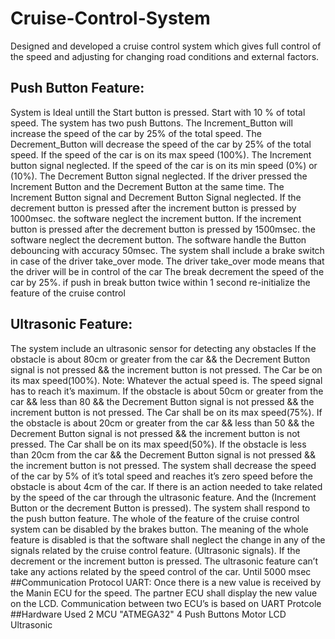 # Cruise-Control-System
Designed and developed a cruise control system which gives full control of the speed and adjusting for changing road conditions and external factors.

## Push Button Feature:

System is Ideal untill the Start button is pressed. Start with 10 % of total speed. The system has two push Buttons. The Increment_Button will increase the speed of the car by 25% of the total speed. The Decrement_Button will decrease the speed of the car by 25% of the total speed. If the speed of the car is on its max speed (100%). The Increment button signal neglected. If the speed of the car is on its min speed (0%) or (10%). The Decrement Button signal neglected. If the driver pressed the Increment Button and the Decrement Button at the same time. The Increment Button signal and Decrement Button Signal neglected. If the decrement button is pressed after the increment button is pressed by 1000msec. the software neglect the increment button. If the increment button is pressed after the decrement button is pressed by 1500msec. the software neglect the decrement button. The software handle the Button debouncing with accuracy 50msec. The system shall include a brake switch in case of the driver take_over mode. The driver take_over mode means that the driver will be in control of the car The break decrement the speed of the car by 25%. if push in break button twice within 1 second re-initialize the feature of the cruise control

## Ultrasonic Feature:
The system include an ultrasonic sensor for detecting any obstacles If the obstacle is about 80cm or greater from the car && the Decrement Button signal is not pressed && the increment button is not pressed. The Car be on its max speed(100%). Note: Whatever the actual speed is. The speed signal has to reach it’s maximum. If the obstacle is about 50cm or greater from the car && less than 80 && the Decrement Button signal is not pressed && the increment button is not pressed. The Car shall be on its max speed(75%). If the obstacle is about 20cm or greater from the car && less than 50 && the Decrement Button signal is not pressed && the increment button is not pressed. The Car shall be on its max speed(50%). If the obstacle is less than 20cm from the car && the Decrement Button signal is not pressed && the increment button is not pressed. The system shall decrease the speed of the car by 5% of it’s total speed and reaches it’s zero speed before the obstacle is about 4cm of the car. If there is an action needed to take related by the speed of the car through the ultrasonic feature. And the (Increment Button or the decrement Button is pressed). The system shall respond to the push button feature. The whole of the feature of the cruise control system can be disabled by the brakes button. The meaning of the whole feature is disabled is that the software shall neglect the change in any of the signals related by the cruise control feature. (Ultrasonic signals). If the decrement or the increment button is pressed. The ultrasonic feature can’t take any actions related by the speed control of the car. Until 5000 msec
##Communication Protocol UART:
Once there is a new value is received by the Manin ECU for the speed. The partner ECU shall display the new value on the LCD. Communication between two ECU’s is based on UART Protcole
##Hardware Used
    2 MCU "ATMEGA32"
    4 Push Buttons
    Motor
    LCD
    Ultrasonic 
